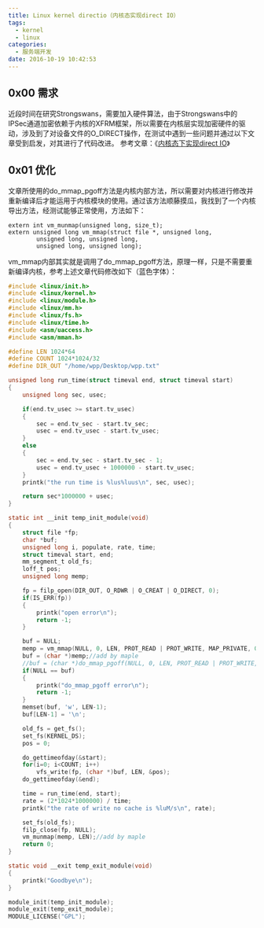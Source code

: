 ```yaml
---
title: Linux kernel directio（内核态实现direct IO）
tags:
  - kernel
  - linux
categories:
  - 服务端开发
date: 2016-10-19 10:42:53
---
```


0x00 需求
-------

近段时间在研究Strongswans，需要加入硬件算法，由于Strongswans中的IPSec通道加密依赖于内核的XFRM框架，所以需要在内核层实现加密硬件的驱动，涉及到了对设备文件的O_DIRECT操作，在测试中遇到一些问题并通过以下文章受到启发，对其进行了代码改进。 
参考文章：《[内核态下实现direct IO](http://blog.csdn.net/u010059563/article/details/41655835)》

0x01 优化
-------

文章所使用的do\_mmap\_pgoff方法是内核内部方法，所以需要对内核进行修改并重新编译后才能运用于内核模块的使用。通过该方法顺藤摸瓜，我找到了一个内核导出方法，经测试能够正常使用，方法如下：

```
extern int vm_munmap(unsigned long, size_t);
extern unsigned long vm_mmap(struct file *, unsigned long,
        unsigned long, unsigned long,
        unsigned long, unsigned long);
```

vm\_mmap内部其实就是调用了do\_mmap_pgoff方法，原理一样，只是不需要重新编译内核，参考上述文章代码修改如下（蓝色字体）：

``` c
#include <linux/init.h>
#include <linux/kernel.h>
#include <linux/module.h>
#include <linux/mm.h>
#include <linux/fs.h>
#include <linux/time.h>
#include <asm/uaccess.h>
#include <asm/mman.h>

#define LEN 1024*64
#define COUNT 1024*1024/32
#define DIR_OUT "/home/wpp/Desktop/wpp.txt"

unsigned long run_time(struct timeval end, struct timeval start)
{
	unsigned long sec, usec;

	if(end.tv_usec >= start.tv_usec)
	{
		sec = end.tv_sec - start.tv_sec;
		usec = end.tv_usec - start.tv_usec;
	}
	else
	{
		sec = end.tv_sec - start.tv_sec - 1;
		usec = end.tv_usec + 1000000 - start.tv_usec;
	}
	printk("the run time is %lus%luus\n", sec, usec);

	return sec*1000000 + usec;
}

static int __init temp_init_module(void)
{
	struct file *fp;
	char *buf;
	unsigned long i, populate, rate, time;
	struct timeval start, end;
	mm_segment_t old_fs;
	loff_t pos;
	unsigned long memp;

	fp = filp_open(DIR_OUT, O_RDWR | O_CREAT | O_DIRECT, 0);
	if(IS_ERR(fp))
	{
		printk("open error\n");
		return -1;
	}

	buf = NULL;
	memp = vm_mmap(NULL, 0, LEN, PROT_READ | PROT_WRITE, MAP_PRIVATE, 0);//add by maple
	buf = (char *)memp;//add by maple
	//buf = (char *)do_mmap_pgoff(NULL, 0, LEN, PROT_READ | PROT_WRITE, MAP_SHARED, 0, &populate);
	if(NULL == buf)
	{
		printk("do_mmap_pgoff error\n");
		return -1;
	}
	memset(buf, 'w', LEN-1);
	buf[LEN-1] = '\n';

	old_fs = get_fs();
	set_fs(KERNEL_DS);
	pos = 0;

	do_gettimeofday(&start);
	for(i=0; i<COUNT; i++)
		vfs_write(fp, (char *)buf, LEN, &pos);
	do_gettimeofday(&end);

	time = run_time(end, start);
	rate = (2*1024*1000000) / time;
	printk("the rate of write no cache is %luM/s\n", rate);

	set_fs(old_fs);
	filp_close(fp, NULL);
	vm_munmap(memp, LEN);//add by maple
	return 0;
}

static void __exit temp_exit_module(void)
{
	printk("Goodbye\n");
}

module_init(temp_init_module);
module_exit(temp_exit_module);
MODULE_LICENSE("GPL");
```